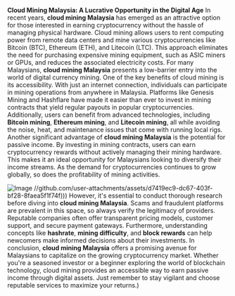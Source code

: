 **Cloud Mining Malaysia: A Lucrative Opportunity in the Digital Age**
In recent years, **cloud mining Malaysia** has emerged as an attractive option for those interested in earning cryptocurrency without the hassle of managing physical hardware. Cloud mining allows users to rent computing power from remote data centers and mine various cryptocurrencies like Bitcoin (BTC), Ethereum (ETH), and Litecoin (LTC). This approach eliminates the need for purchasing expensive mining equipment, such as ASIC miners or GPUs, and reduces the associated electricity costs. For many Malaysians, **cloud mining Malaysia** presents a low-barrier entry into the world of digital currency mining.
One of the key benefits of cloud mining is its accessibility. With just an internet connection, individuals can participate in mining operations from anywhere in Malaysia. Platforms like Genesis Mining and Hashflare have made it easier than ever to invest in mining contracts that yield regular payouts in popular cryptocurrencies. Additionally, users can benefit from advanced technologies, including **Bitcoin mining**, **Ethereum mining**, and **Litecoin mining**, all while avoiding the noise, heat, and maintenance issues that come with running local rigs.
Another significant advantage of **cloud mining Malaysia** is the potential for passive income. By investing in mining contracts, users can earn cryptocurrency rewards without actively managing their mining hardware. This makes it an ideal opportunity for Malaysians looking to diversify their income streams. As the demand for cryptocurrencies continues to grow globally, so does the profitability of mining activities. 

![Image](https://github.com/user-attachments/assets/4a25d116-2220-4385-b08e-f287af8fcbc4)
 //github.com/user-attachments/assets/d7419ec9-dc67-403f-bf28-8faea5f1f74f)))
However, it's essential to conduct thorough research before diving into **cloud mining Malaysia**. Scams and fraudulent platforms are prevalent in this space, so always verify the legitimacy of providers. Reputable companies often offer transparent pricing models, customer support, and secure payment gateways. Furthermore, understanding concepts like **hashrate**, **mining difficulty**, and **block rewards** can help newcomers make informed decisions about their investments.
In conclusion, **cloud mining Malaysia** offers a promising avenue for Malaysians to capitalize on the growing cryptocurrency market. Whether you're a seasoned investor or a beginner exploring the world of blockchain technology, cloud mining provides an accessible way to earn passive income through digital assets. Just remember to stay vigilant and choose reputable services to maximize your returns.)

